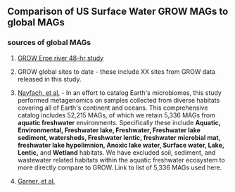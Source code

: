 ## Comparison of US Surface Water GROW MAGs to global MAGs
### sources of global MAGs
1. [GROW Erpe river 48-hr study](https://www.frontiersin.org/articles/10.3389/frmbi.2023.1199766/full)
   
2. GROW global sites to date - these include XX sites from GROW data released in this study. 
   
3. [Nayfach, et al.](https://www.nature.com/articles/s41587-020-0718-6) - In an effort to catalog Earth's microbiomes, this study performed metagenomics on samples collected from diverse habitats covering all of Earth's continent and oceans. This comprehensive catalog includes 52,215 MAGs, of which we retain 5,336 MAGs from **aquatic freshwater** environments. Specifically these include **Aquatic, Environmental, Freshwater lake, Freshwater, Freshwater lake sediment, watersheds, Freshwater lentic, freshwater microbial mat, freshwater lake hypolimnion, Anoxic lake water, Surface water, Lake, Lentic,** and **Wetland** habitats. We have excluded soil, sediment, and wastewater related habitats within the aquatic freshwater ecosystem to more directly compare to GROW. Link to list of 5,336 MAGs used here. 
   
4. [Garner, et al.](https://www.nature.com/articles/s41564-023-01435-6)
